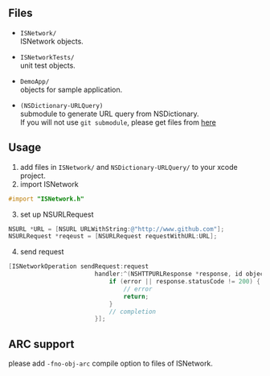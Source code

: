 ## Files

- `ISNetwork/`  
ISNetwork objects.

- `ISNetworkTests/`  
unit test objects.

- `DemoApp/`  
objects for sample application.

- `(NSDictionary-URLQuery)`  
submodule to generate URL query from NSDictionary.  
If you will not use `git submodule`, please get files from [here](https://github.com/ishkawa/NSDictionary-URLQuery)

## Usage

1. add files in `ISNetwork/` and `NSDictionary-URLQuery/` to your xcode project.
2. import ISNetwork
```objectivec
#import "ISNetwork.h"
```
3. set up NSURLRequest
```objectivec
NSURL *URL = [NSURL URLWithString:@"http://www.github.com"];
NSURLRequest *reqeust = [NSURLRequest requestWithURL:URL];
```
4. send request

```objectivec
[ISNetworkOperation sendRequest:request
                        handler:^(NSHTTPURLResponse *response, id object, NSError *error) {
                            if (error || response.statusCode != 200) {
                                // error
                                return;
                            }
                            // completion
                        }];
```


## ARC support

please add `-fno-obj-arc` compile option to files of ISNetwork.
